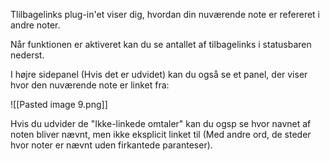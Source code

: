 Tlilbagelinks plug-in'et viser dig, hvordan din nuværende note er refereret i andre noter.

Når funktionen er aktiveret kan du se antallet af tilbagelinks i statusbaren nederst.

I højre sidepanel (Hvis det er udvidet) kan du også se et panel, der viser hvor den nuværende note er linket fra:

![[Pasted image 9.png]]

Hvis du udvider de "Ikke-linkede omtaler" kan du ogsp se hvor navnet af noten bliver nævnt, men ikke eksplicit linket til (Med andre ord, de steder hvor noter er nævnt uden firkantede paranteser).

